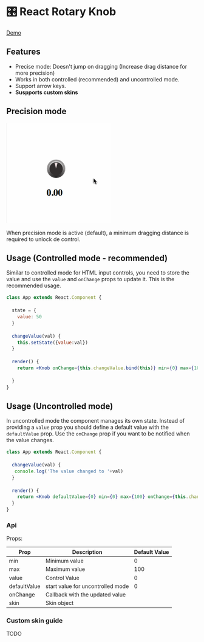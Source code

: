 # 🎛 React Rotary Knob

[Demo](https://hugozap.github.io/react-rotary-knob/storybook)

## Features

- Precise mode: Doesn't jump on dragging (Increase drag distance for more precision)
- Works in both controlled (recommended) and uncontrolled mode.
- Support arrow keys.
- **Suspports custom skins**

## Precision mode

![precision mode](./docs/img/knob-basic2.gif)

When precision mode is active (default), a minimum dragging distance
is required to unlock de control. 

## Usage (Controlled mode - recommended)

Similar to controlled mode for HTML input controls,
you need to store the value and use the `value` and `onChange`
props to update it. This is the recommended usage.

```jsx
class App extends React.Component {

  state = {
    value: 50
  }

  changeValue(val) {
    this.setState({value:val})
  }

  render() {
    return <Knob onChange={this.changeValue.bind(this)} min={0} max={100} value={this.state.value}/>
     
  }
}
```

## Usage (Uncontrolled mode)

In uncontrolled mode the component manages its own state.
Instead of providing a `value` prop you should define a default value
with the `defaultValue` prop. Use the `onChange` prop if you want to
be notified when the value changes.

```jsx
class App extends React.Component {

  changeValue(val) {
   console.log('The value changed to '+val)
  }

  render() {
    return <Knob defaultValue={0} min={0} max={100} onChange={this.changeValue.bind(this)}  />
  }
}
```

### Api

Props:

| Prop | Description | Default Value |
|-----|--------------|----|
| min | Minimum value| 0 |
| max | Maximum value| 100 |
| value | Control Value | 0 |
| defaultValue | start value for uncontrolled mode | 0 |
| onChange | Callback with the updated value | |
| skin | Skin object| |


### Custom skin guide

TODO

